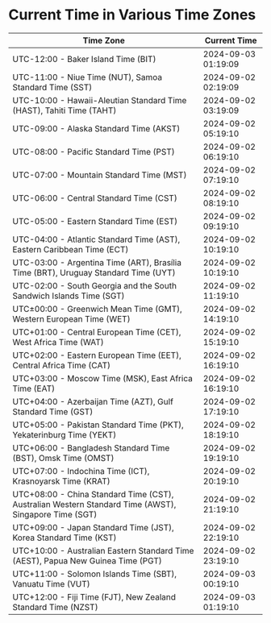 # Current Time in Various Time Zones

| Time Zone | Current Time |
|-----------|--------------|
| UTC-12:00 - Baker Island Time (BIT) | 2024-09-03 01:19:09 |
| UTC-11:00 - Niue Time (NUT), Samoa Standard Time (SST) | 2024-09-02 02:19:09 |
| UTC-10:00 - Hawaii-Aleutian Standard Time (HAST), Tahiti Time (TAHT) | 2024-09-02 03:19:09 |
| UTC-09:00 - Alaska Standard Time (AKST) | 2024-09-02 05:19:10 |
| UTC-08:00 - Pacific Standard Time (PST) | 2024-09-02 06:19:10 |
| UTC-07:00 - Mountain Standard Time (MST) | 2024-09-02 07:19:10 |
| UTC-06:00 - Central Standard Time (CST) | 2024-09-02 08:19:10 |
| UTC-05:00 - Eastern Standard Time (EST) | 2024-09-02 09:19:10 |
| UTC-04:00 - Atlantic Standard Time (AST), Eastern Caribbean Time (ECT) | 2024-09-02 10:19:10 |
| UTC-03:00 - Argentina Time (ART), Brasília Time (BRT), Uruguay Standard Time (UYT) | 2024-09-02 10:19:10 |
| UTC-02:00 - South Georgia and the South Sandwich Islands Time (SGT) | 2024-09-02 11:19:10 |
| UTC±00:00 - Greenwich Mean Time (GMT), Western European Time (WET) | 2024-09-02 14:19:10 |
| UTC+01:00 - Central European Time (CET), West Africa Time (WAT) | 2024-09-02 15:19:10 |
| UTC+02:00 - Eastern European Time (EET), Central Africa Time (CAT) | 2024-09-02 16:19:10 |
| UTC+03:00 - Moscow Time (MSK), East Africa Time (EAT) | 2024-09-02 16:19:10 |
| UTC+04:00 - Azerbaijan Time (AZT), Gulf Standard Time (GST) | 2024-09-02 17:19:10 |
| UTC+05:00 - Pakistan Standard Time (PKT), Yekaterinburg Time (YEKT) | 2024-09-02 18:19:10 |
| UTC+06:00 - Bangladesh Standard Time (BST), Omsk Time (OMST) | 2024-09-02 19:19:10 |
| UTC+07:00 - Indochina Time (ICT), Krasnoyarsk Time (KRAT) | 2024-09-02 20:19:10 |
| UTC+08:00 - China Standard Time (CST), Australian Western Standard Time (AWST), Singapore Time (SGT) | 2024-09-02 21:19:10 |
| UTC+09:00 - Japan Standard Time (JST), Korea Standard Time (KST) | 2024-09-02 22:19:10 |
| UTC+10:00 - Australian Eastern Standard Time (AEST), Papua New Guinea Time (PGT) | 2024-09-02 23:19:10 |
| UTC+11:00 - Solomon Islands Time (SBT), Vanuatu Time (VUT) | 2024-09-03 00:19:10 |
| UTC+12:00 - Fiji Time (FJT), New Zealand Standard Time (NZST) | 2024-09-03 01:19:10 |
